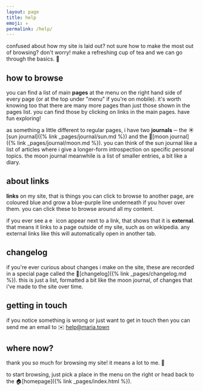 ```yaml
---
layout: page
title: help
emoji: ✳️
permalink: /help/
---
```

confused about how my site is laid out? not sure how to make the most out of browsing? don't worry! make a refreshing cup of tea and we can go through the basics. 🍵

## how to browse
you can find a list of main **pages** at the menu on the right hand side of every page (or at the top under "menu" if you're on mobile). it's worth knowing too that there are many more pages than just those shown in the pages list. you can find those by clicking on links in the main pages. have fun exploring!

as something a little different to regular pages, i have two **journals** ─ the ☀️[sun journal]({% link _pages/journal/sun.md %}) and the 🌙[moon journal]({% link _pages/journal/moon.md %}). you can think of the sun journal like a list of articles where i give a longer-form introspection on specific personal topics. the moon journal meanwhile is a list of smaller entries, a bit like a diary.

## about links
**links** on my site, that is things you can click to browse to another page, are coloured blue and grow a blue-purple line underneath if you hover over them. you can click these to browse around all my content.

if you ever see a <img src="{% link /assets/images/icons/ext.svg %}" alt="external link icon" width="14px"> icon appear next to a link, that shows that it is **external**. that means it links to a page outside of my site, such as on wikipedia. any external links like this will automatically open in another tab.

## changelog
if you're ever curious about changes i make on the site, these are recorded in a special page called the 📜[changelog]({% link _pages/changelog.md %}). this is just a list, formatted a bit like the moon journal, of changes that i've made to the site over time.

## getting in touch
if you notice something is wrong or just want to get in touch then you can send me an email to ✉️ <span class="subtle">help@maria.town</span>

## where now?
thank you so much for browsing my site! it means a lot to me. 🥰

to start browsing, just pick a place  in the menu on the right or head back to the 🏠[homepage]({% link _pages/index.html %}).